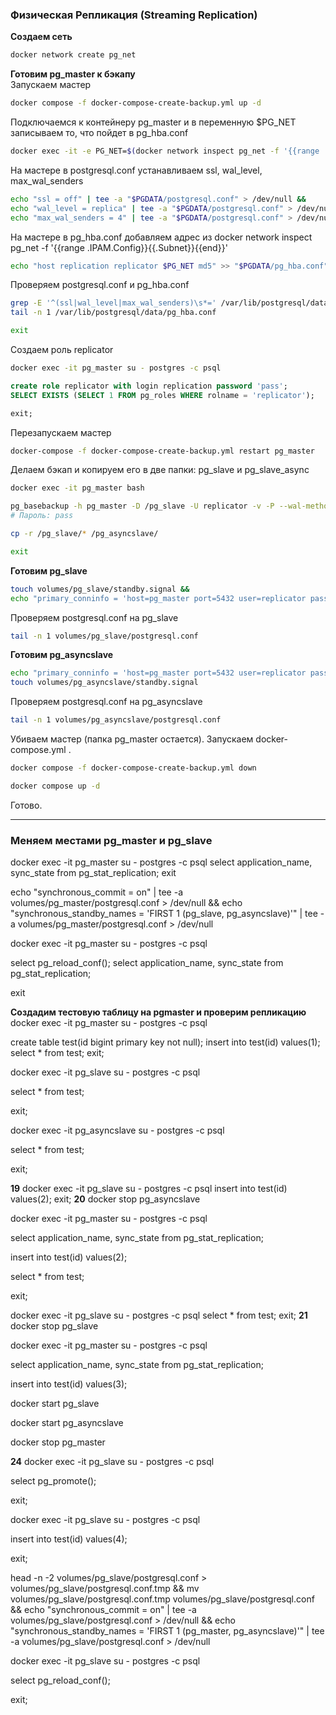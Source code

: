   
### Физическая Репликация (Streaming Replication)
**Создаем сеть**
```bash
docker network create pg_net
```
**Готовим pg_master к бэкапу**  
Запускаем мастер
```bash
docker compose -f docker-compose-create-backup.yml up -d
```
Подключаемся к контейнеру pg_master и в переменную $PG_NET записываем то, что пойдет в pg_hba.conf
```bash
docker exec -it -e PG_NET=$(docker network inspect pg_net -f '{{range .IPAM.Config}}{{.Subnet}}{{end}}') pg_master bash
```
На мастере в postgresql.conf устанавливаем ssl, wal_level, max_wal_senders
```bash
echo "ssl = off" | tee -a "$PGDATA/postgresql.conf" > /dev/null &&
echo "wal_level = replica" | tee -a "$PGDATA/postgresql.conf" > /dev/null &&
echo "max_wal_senders = 4" | tee -a "$PGDATA/postgresql.conf" > /dev/null
```
На мастере в pg_hba.conf добавляем адрес из docker network inspect pg_net -f '{{range .IPAM.Config}}{{.Subnet}}{{end}}'
```bash
echo "host replication replicator $PG_NET md5" >> "$PGDATA/pg_hba.conf"
```
Проверяем postgresql.conf и pg_hba.conf
```bash
grep -E '^(ssl|wal_level|max_wal_senders)\s*=' /var/lib/postgresql/data/postgresql.conf || echo "Parameters not found." &&
tail -n 1 /var/lib/postgresql/data/pg_hba.conf

exit
```
Создаем роль replicator
```bash
docker exec -it pg_master su - postgres -c psql
```
```sql
create role replicator with login replication password 'pass';
SELECT EXISTS (SELECT 1 FROM pg_roles WHERE rolname = 'replicator');

exit;
```
Перезапускаем мастер
```bash
docker-compose -f docker-compose-create-backup.yml restart pg_master
```
Делаем бэкап и копируем его в две папки: pg_slave и pg_slave_async
```bash
docker exec -it pg_master bash
```
```bash
pg_basebackup -h pg_master -D /pg_slave -U replicator -v -P --wal-method=stream
# Пароль: pass

cp -r /pg_slave/* /pg_asyncslave/

exit
```
**Готовим pg_slave**
```bash
touch volumes/pg_slave/standby.signal &&
echo "primary_conninfo = 'host=pg_master port=5432 user=replicator password=pass application_name=pg_slave'" >> volumes/pg_slave/postgresql.conf
```
Проверяем postgresql.conf на pg_slave
```bash
tail -n 1 volumes/pg_slave/postgresql.conf
```
**Готовим pg_asyncslave**
```bash
echo "primary_conninfo = 'host=pg_master port=5432 user=replicator password=pass application_name=pg_asyncslave'" >> volumes/pg_asyncslave/postgresql.conf &&
touch volumes/pg_asyncslave/standby.signal
```
Проверяем postgresql.conf на pg_asyncslave
```bash
tail -n 1 volumes/pg_asyncslave/postgresql.conf
```
Убиваем мастер (папка pg_master остается). Запускаем docker-compose.yml .
```bash
docker compose -f docker-compose-create-backup.yml down

docker compose up -d
```
Готово.
***
### Меняем местами pg_master и pg_slave
docker exec -it pg_master su - postgres -c psql
select application_name, sync_state from pg_stat_replication;
exit

echo "synchronous_commit = on" | tee -a volumes/pg_master/postgresql.conf > /dev/null &&
echo "synchronous_standby_names = 'FIRST 1 (pg_slave, pg_asyncslave)'" | tee -a volumes/pg_master/postgresql.conf > /dev/null

docker exec -it pg_master su - postgres -c psql

select pg_reload_conf();
select application_name, sync_state from pg_stat_replication;

exit

**Создадим тестовую таблицу на pgmaster и проверим репликацию**
docker exec -it pg_master su - postgres -c psql

create table test(id bigint primary key not null);
insert into test(id) values(1);
select * from test;
exit;

docker exec -it pg_slave su - postgres -c psql

select * from test;

exit;


docker exec -it pg_asyncslave su - postgres -c psql

select * from test;

exit;

**19**
docker exec -it pg_slave su - postgres -c psql
insert into test(id) values(2);
exit;
**20**
docker stop pg_asyncslave

docker exec -it pg_master su - postgres -c psql

select application_name, sync_state from pg_stat_replication;

insert into test(id) values(2);

select * from test;

exit;

docker exec -it pg_slave su - postgres -c psql
select * from test;
exit;
**21**
docker stop pg_slave

docker exec -it pg_master su - postgres -c psql

select application_name, sync_state from pg_stat_replication;

insert into test(id) values(3);

docker start pg_slave

docker start pg_asyncslave

docker stop pg_master

**24**
docker exec -it pg_slave su - postgres -c psql

select pg_promote();

exit;

docker exec -it pg_slave su - postgres -c psql

insert into test(id) values(4);

exit;

head -n -2 volumes/pg_slave/postgresql.conf > volumes/pg_slave/postgresql.conf.tmp && mv volumes/pg_slave/postgresql.conf.tmp volumes/pg_slave/postgresql.conf &&
echo "synchronous_commit = on" | tee -a volumes/pg_slave/postgresql.conf > /dev/null &&
echo "synchronous_standby_names = 'FIRST 1 (pg_master, pg_asyncslave)'" | tee -a volumes/pg_slave/postgresql.conf > /dev/null

docker exec -it pg_slave su - postgres -c psql

select pg_reload_conf();

exit;
